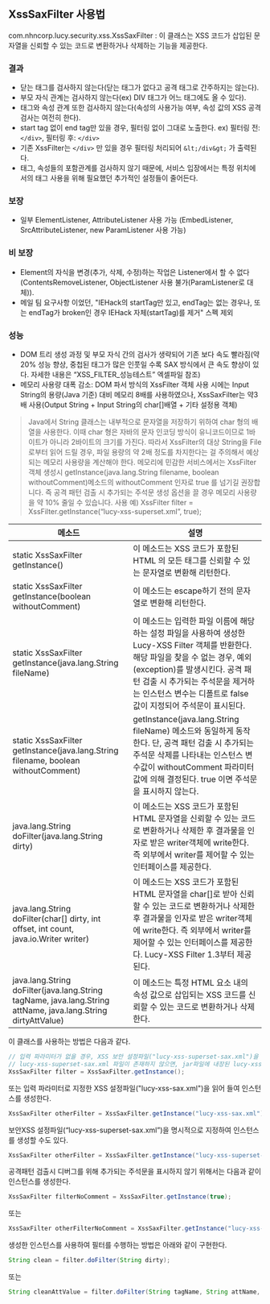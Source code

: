 ## XssSaxFilter 사용법
com.nhncorp.lucy.security.xss.XssSaxFilter : 이 클래스는 XSS 코드가 삽입된 문자열을 신뢰할 수 있는 코드로 변환하거나 삭제하는 기능을 제공한다.

### 결과
- 닫는 태그를 검사하지 않는다(닫는 태그가 없다고 공격 태그로 간주하지는 않는다).
- 부모 자식 관계는 검사하지 않는다(ex) DIV 태그가 어느 태그에도 올 수 있다).
- 태그와 속성 관계 또한 검사하지 않는다(속성의 사용가능 여부, 속성 값의 XSS 공격 검사는 여전히 한다).
- start tag 없이 end tag만 있을 경우, 필터링 없이 그대로 노출한다. 
	ex) 필터링 전: `</div>`, 필터링 후: `</div>`
- 기존 XssFilter는 `</div>` 만 있을 경우 필터링 처리되어 `&lt;/div&gt;` 가 출력된다.
- 태그, 속성들의 포함관계를 검사하지 않기 때문에, 서비스 입장에서는 특정 위치에서의 태그 사용을 위해 필요했던 추가적인 설정들이 줄어든다.

### 보장
- 일부 ElementListener, AttributeListener 사용 가능 (EmbedListener, SrcAttributeListener, new ParamListener 사용 가능)

### 비 보장
- Element의 자식을 변경(추가, 삭제, 수정)하는 작업은 Listener에서 할 수 없다(ContentsRemoveListener, ObjectListener 사용 불가(ParamListener로 대체)).
- 메일 팀 요구사항 이었던, "IEHack의 startTag만 있고, endTag는 없는 경우나, 또는 endTag가 broken인 경우 IEHack 자체(startTag)를 제거" 스펙 제외

### 성능
- DOM 트리 생성 과정 및 부모 자식 간의 검사가 생략되어 기존 보다 속도 빨라짐(약 20% 성능 향상, 중첩된 태그가 많은 인풋일 수록 SAX 방식에서 큰 속도 향상이 있다. 자세한 내용은 “XSS_FILTER_성능테스트” 엑셀파일 참조)
- 메모리 사용량 대폭 감소: DOM 파서 방식의 XssFilter 객체 사용 시에는 Input String의 용량(Java 기준) 대비 메모리 8배를 사용하였으나, XssSaxFilter는 약3배 사용(Output String + Input String의 char[]배열 + 기타 설정용 객체)
> Java에서 String 클래스는 내부적으로 문자열을 저장하기 위하여 char 형의 배열을 사용한다. 이때 char 형은 자바의 문자 인코딩 방식이 유니코드이므로 1바이트가 아니라 2바이트의 크기를 가진다. 따라서 XssFilter의 대상 String을 File로부터 읽어 드릴 경우, 파일 용량의 약 2배 정도를 차지한다는 걸 주의해서 예상되는 메모리 사용량을 계산해야 한다. 메모리에 민감한 서비스에서는 XssFilter 객체 생성시 getInstance(java.lang.String filename, boolean withoutComment)메소드의 withoutComment 인자로 true 를 넘기길 권장합니다. 즉 공격 패턴 검출 시 추가되는 주석문 생성 옵션을 끌 경우 메모리 사용량을 약 10% 줄일 수 있습니다. 
사용 예) XssFilter filter = XssFilter.getInstance(“lucy-xss-superset.xml”, true);


| 메소드                                             |설명 |
|-------------------------|--------------------------------|
|static XssSaxFilter getInstance()|이 메소드는 XSS 코드가 포함된 HTML 의 모든 태그를 신뢰할 수 있는 문자열로 변환해 리턴한다.|
|static XssSaxFilter getInstance(boolean withoutComment)|이 메소드는 escape하기 전의 문자열로 변환해 리턴한다.|
|static XssSaxFilter getInstance(java.lang.String fileName)|이 메소드는 입력한 파일 이름에 해당하는 설정 파일을 사용하여 생성한 Lucy-XSS Filter 객체를 반환한다. 해당 파일을 찾을 수 없는 경우, 예외(exception)를 발생시킨다. 공격 패턴 검출 시 추가되는 주석문을 제거하는 인스턴스 변수는 디폴트로 false 값이 지정되어 주석문이 표시된다.|
|static XssSaxFilter getInstance(java.lang.String filename, boolean withoutComment)|getInstance(java.lang.String fileName) 메소드와 동일하게 동작한다. 단, 공격 패턴 검출 시 추가되는 주석문 삭제를 나타내는 인스턴스 변수값이 withoutComment 파라미터 값에 의해 결정된다. true 이면 주석문을 표시하지 않는다.|
|java.lang.String doFilter(java.lang.String dirty)|이 메소드는 XSS 코드가 포함된 HTML 문자열을 신뢰할 수 있는 코드로 변환하거나 삭제한 후 결과물을 인자로 받은 writer객체에 write한다. 즉 외부에서 writer를 제어할 수 있는 인터페이스를 제공한다.|
|java.lang.String doFilter(char[] dirty, int offset, int count, java.io.Writer writer)|이 메소드는 XSS 코드가 포함된 HTML 문자열을 char[]로 받아 신뢰할 수 있는 코드로 변환하거나 삭제한 후 결과물을 인자로 받은 writer객체에 write한다. 즉 외부에서 writer를 제어할 수 있는 인터페이스를 제공한다. Lucy-XSS Filter 1.3부터 제공된다.|
|java.lang.String doFilter(java.lang.String tagName, java.lang.String attName, java.lang.String dirtyAttValue)|이 메소드는 특정 HTML 요소 내의 속성 값으로 삽입되는 XSS 코드를 신뢰할 수 있는 코드로 변환하거나 삭제한다.|

이 클래스를 사용하는 방법은 다음과 같다.

```java
// 입력 파라미터가 없을 경우, XSS 보안 설정파일("lucy-xss-superset-sax.xml")을 읽어 들여 인스턴스를 생성한다.
// lucy-xss-superset-sax.xml 파일이 존재하지 않으면, jar파일에 내장된 lucy-xss-default-sax.xml을 읽어 들인다.
XssSaxFilter filter = XssSaxFilter.getInstance();
```

또는 입력 파라미터로 지정한 XSS 설정파일("lucy-xss-sax.xml")을 읽어 들여 인스턴스를 생성한다.

```java
XssSaxFilter otherFilter = XssSaxFilter.getInstance("lucy-xss-sax.xml");
```

보안XSS 설정파일(“lucy-xss-superset-sax.xml”)을 명시적으로 지정하여 인스턴스를 생성할 수도 있다.

```java
XssSaxFilter otherFilter = XssSaxFilter.getInstance("lucy-xss-superset-sax.xml");
```

공격패턴 검출시 디버그를 위해 추가되는 주석문을 표시하지 않기 위해서는 다음과 같이 인스턴스를 생성한다.

```java
XssSaxFilter filterNoComment = XssSaxFilter.getInstance(true);
```

또는

```java
XssSaxFilter otherFilterNoComment = XssSaxFilter.getInstance("lucy-xss-sax.xml", true);
```

생성한 인스턴스를 사용하여 필터를 수행하는 방법은 아래와 같이 구현한다. 

```java
String clean = filter.doFilter(String dirty);
```

또는

```java
String cleanAttValue = filter.doFilter(String tagName, String attName, String dirtyAttValue);
```
